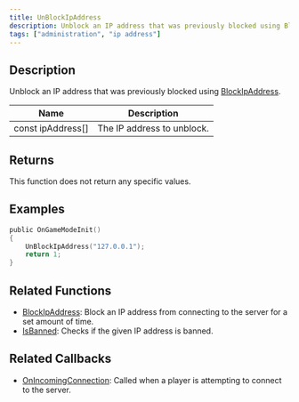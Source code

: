 ```yaml
---
title: UnBlockIpAddress
description: Unblock an IP address that was previously blocked using BlockIpAddress.
tags: ["administration", "ip address"]
---
```


## Description

Unblock an IP address that was previously blocked using [BlockIpAddress](BlockIpAddress).

| Name              | Description                |
| ----------------- | -------------------------- |
| const ipAddress[] | The IP address to unblock. |

## Returns

This function does not return any specific values.

## Examples

```c
public OnGameModeInit()
{
    UnBlockIpAddress("127.0.0.1");
    return 1;
}
```

## Related Functions

- [BlockIpAddress](BlockIpAddress): Block an IP address from connecting to the server for a set amount of time.
- [IsBanned](IsBanned): Checks if the given IP address is banned.

## Related Callbacks

- [OnIncomingConnection](../callbacks/OnIncomingConnection): Called when a player is attempting to connect to the server.
